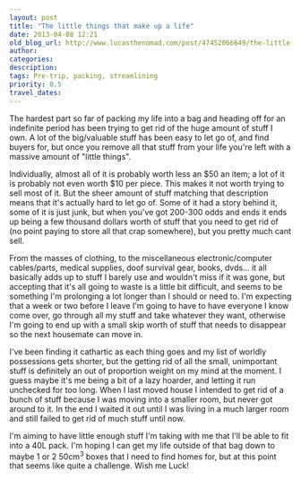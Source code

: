 ```yaml
---
layout: post
title: "The little things that make up a life"
date: 2013-04-08 12:21
old_blog_url: http://www.lucasthenomad.com/post/47452066649/the-little-things-that-make-up-a-life
author: 
categories: 
description: 
tags: Pre-trip, packing, streamlining
priority: 0.5
travel_dates: 
---
```


The hardest part so far of packing my life into a bag and heading off for an
indefinite period has been trying to get rid of the huge amount of stuff I own.
A lot of the big/valuable stuff has been easy to let go of, and find buyers for,
but once you remove all that stuff from your life you're left with a massive
amount of "little things".

<!-- more -->

Individually, almost all of it is probably worth less an $50 an item; a lot of
it is probably not even worth $10 per piece. This makes it not worth trying to
sell most of it. But the sheer amount of stuff matching that description means
that it's actually hard to let go of. Some of it had a story behind it, some of
it is just junk, but when you've got 200-300 odds and ends it ends up being a
few thousand dollars worth of stuff that you need to get rid of (no point paying
to store all that crap somewhere), but you pretty much cant sell.

From the masses of clothing, to the miscellaneous electronic/computer
cables/parts, medical supplies, doof survival gear, books, dvds... it all
basically adds up to stuff I barely use and wouldn't miss if it was gone, but
accepting that it's all going to waste is a little bit difficult, and seems to
be something I'm prolonging a lot longer than I should or need to.  I'm
expecting that a week or two before I leave I'm going to have to have everyone I
know come over, go through all my stuff and take whatever they want, otherwise
I'm going to end up with a small skip worth of stuff that needs to disappear so
the next housemate can move in.

I've been finding it cathartic as each thing goes and my list of worldly
possessions gets shorter, but the getting rid of all the small, unimportant
stuff is definitely an out of proportion weight on my mind at the moment. I
guess maybe it's me being a bit of a lazy hoarder, and letting it run unchecked
for too long. When I last moved house I intended to get rid of a bunch of stuff
because I was moving into a smaller room, but never got around to it. In the end
I waited it out until I was living in a much larger room and still failed to get
rid of much stuff until now.

I'm aiming to have little enough stuff I'm taking with me that I'll be able to
fit into a 40L pack. I'm hoping I can get my life outside of that bag down to
maybe 1 or 2 50cm<sup>3</sup> boxes that I need to find homes for, but at this point that
seems like quite a challenge. Wish me Luck!
